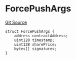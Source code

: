 # ForcePushArgs
[Git Source](https://github.com/provisorDAO/arcanum-contracts/blob/275ab153e36267157a2ba5626f6cd734bad189ea/src/types/SwapArgs.sol)


```solidity
struct ForcePushArgs {
    address contractAddress;
    uint128 timestamp;
    uint128 sharePrice;
    bytes[] signatures;
}
```


